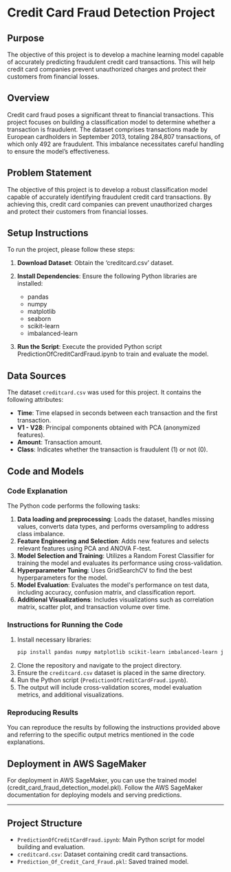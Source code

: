 # Credit Card Fraud Detection Project

## Purpose
The objective of this project is to develop a machine learning model capable of accurately predicting fraudulent credit card transactions. This will help credit card companies prevent unauthorized charges and protect their customers from financial losses.

## Overview
Credit card fraud poses a significant threat to financial transactions. This project focuses on building a classification model to determine whether a transaction is fraudulent. The dataset comprises transactions made by European cardholders in September 2013, totaling 284,807 transactions, of which only 492 are fraudulent. This imbalance necessitates careful handling to ensure the model’s effectiveness.

## Problem Statement
The objective of this project is to develop a robust classification model capable of accurately identifying fraudulent credit card transactions. By achieving this, credit card companies can prevent unauthorized charges and protect their customers from financial losses.

## Setup Instructions
To run the project, please follow these steps:

1. **Download Dataset**: Obtain the ‘creditcard.csv’ dataset.

2. **Install Dependencies**: Ensure the following Python libraries are installed:
   - pandas
   - numpy
   - matplotlib
   - seaborn
   - scikit-learn
   - imbalanced-learn

3. **Run the Script**: Execute the provided Python script PredictionOfCreditCardFraud.ipynb to train and evaluate the model.

## Data Sources
The dataset `creditcard.csv` was used for this project. It contains the following attributes:
- **Time**: Time elapsed in seconds between each transaction and the first transaction.
- **V1 - V28**: Principal components obtained with PCA (anonymized features).
- **Amount**: Transaction amount.
- **Class**: Indicates whether the transaction is fraudulent (1) or not (0).

## Code and Models
### Code Explanation
The Python code performs the following tasks:
1. **Data loading and preprocessing**: Loads the dataset, handles missing values, converts data types, and performs oversampling to address class imbalance.
2. **Feature Engineering and Selection**: Adds new features and selects relevant features using PCA and ANOVA F-test.
3. **Model Selection and Training**: Utilizes a Random Forest Classifier for training the model and evaluates its performance using cross-validation.
4. **Hyperparameter Tuning**: Uses GridSearchCV to find the best hyperparameters for the model.
5. **Model Evaluation**: Evaluates the model's performance on test data, including accuracy, confusion matrix, and classification report.
6. **Additional Visualizations**: Includes visualizations such as correlation matrix, scatter plot, and transaction volume over time.

### Instructions for Running the Code
1. Install necessary libraries:
    ```bash
    pip install pandas numpy matplotlib scikit-learn imbalanced-learn joblib seaborn
    ```
2. Clone the repository and navigate to the project directory.
3. Ensure the `creditcard.csv` dataset is placed in the same directory.
4. Run the Python script (`PredictionOfCreditCardFraud.ipynb`).
6. The output will include cross-validation scores, model evaluation metrics, and additional visualizations.

### Reproducing Results
You can reproduce the results by following the instructions provided above and referring to the specific output metrics mentioned in the code explanations.

## Deployment in AWS SageMaker
For deployment in AWS SageMaker, you can use the trained model (credit_card_fraud_detection_model.pkl). Follow the AWS SageMaker documentation for deploying models and serving predictions.

---

## Project Structure
- `PredictionOfCreditCardFraud.ipynb`: Main Python script for model building and evaluation.
- `creditcard.csv`: Dataset containing credit card transactions.
- `Prediction_Of_Credit_Card_Fraud.pkl`: Saved trained model.
